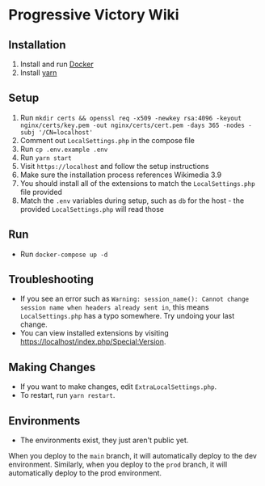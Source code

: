 # Progressive Victory Wiki

## Installation

1. Install and run [Docker](https://docs.docker.com/desktop/install/windows-install/)
2. Install [yarn](https://classic.yarnpkg.com/en/docs/install/#windows-stable)

## Setup

1. Run `mkdir certs && openssl req -x509 -newkey rsa:4096 -keyout nginx/certs/key.pem -out nginx/certs/cert.pem -days 365 -nodes -subj '/CN=localhost'`
2. Comment out `LocalSettings.php` in the compose file
3. Run `cp .env.example .env`
4. Run `yarn start`
5. Visit `https://localhost` and follow the setup instructions
6. Make sure the installation process references Wikimedia 3.9
7. You should install all of the extensions to match the `LocalSettings.php` file provided
8. Match the `.env` variables during setup, such as `db` for the host - the provided `LocalSettings.php` will read those

## Run

* Run `docker-compose up -d`

## Troubleshooting

* If you see an error such as `Warning: session_name(): Cannot change session name when headers already sent in`, this means `LocalSettings.php` has a typo somewhere. Try undoing your last change.
* You can view installed extensions by visiting [https://localhost/index.php/Special:Version](https://localhost/index.php/Special:Version).

## Making Changes

* If you want to make changes, edit `ExtraLocalSettings.php`.
* To restart, run `yarn restart`.

## Environments

* The environments exist, they just aren't public yet.

When you deploy to the `main` branch, it will automatically deploy to the dev environment. Similarly, when you deploy to the `prod` branch, it will automatically deploy to the prod environment.
